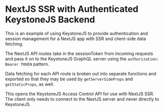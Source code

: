 # NextJS SSR with Authenticated KeystoneJS Backend
This is an example of using KeystoneJS to provide authentication and session management for a NextJS app with SSR and client-side data fetching.

The NextJS API routes take in the sessionToken from incoming requests and pass it on to the KeystoneJS GraphQL server using the `authorization: Bearer TOKEN` pattern.

Data fetching for each API route is broken out into separate functions and exported so that they may be used by `getServerSideProps` and `getStaticProps`, as well.

This opens the KeystoneJS Access Control API for use with NextJS SSR. The client only needs to connect to the NextJS server and never directly to KeystoneJS.
